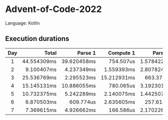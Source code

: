 # Advent-of-Code-2022

Language: Kotlin

## Execution durations

| Day |       Total |     Parse 1 |   Compute 1 |    Parse 2 |  Compute 2 |
|:---:|------------:|------------:|------------:|-----------:|-----------:|
|  1  | 44.554309ms | 39.620458ms |   754.507us | 1.578422ms | 2.600922ms |
|  2  |  9.100407ms |  4.237349ms |  1.559393ms | 2.807824ms |  495.841us |
|  3  | 25.536769ms |  2.295523ms | 15.212931ms |  663.373us | 7.364942ms |
|  4  | 15.145131ms | 10.886055ms |   780.065us | 3.192301ms |   286.71us |
|  5  | 10.732375ms |  5.242289ms |  2.140075ms | 1.442507ms | 1.907504ms |
|  6  |  6.870503ms |   609.774us |  2.635605ms |  257.614us | 3.367510ms |
|  7  |  7.369615ms |  4.926662ms |   166.586us | 2.170226ms |  106.141us |